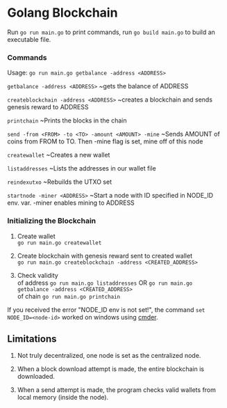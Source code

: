 # Golang Blockchain

Run `go run main.go` to print commands, run `go build main.go` to build an executable file.

### Commands

Usage: `go run main.go getbalance -address <ADDRESS>`

 `getbalance -address <ADDRESS>` ~gets the balance of ADDRESS
 
 `createblockchain -address <ADDRESS>` ~creates a blockchain and sends genesis reward to ADDRESS
 
 `printchain` ~Prints the blocks in the chain
 
 `send -from <FROM> -to <TO> -amount <AMOUNT> -mine` ~Sends AMOUNT of coins from FROM to TO. Then -mine flag is set, mine off of this node
 
 `createwallet` ~Creates a new wallet
 
 `listaddresses` ~Lists the addresses in our wallet file
 
 `reindexutxo` ~Rebuilds the UTXO set
 
 `startnode -miner <ADDRESS>` ~Start a node with ID specified in NODE_ID env. var. -miner enables mining to ADDRESS

### Initializing the Blockchain

1. Create wallet  
`go run main.go createwallet`

2. Create blockchain with genesis reward sent to created wallet  
`go run main.go createblockchain -address <CREATED_ADDRESS>`

3.  Check validity  
of address `go run main.go listaddresses` OR `go run main.go getbalance -address <CREATED_ADDRESS>`  
of chain `go run main.go printchain`

If you received the error "NODE_ID env is not set!", the command `set NODE_ID=<node-id>` worked on windows using [cmder](https://github.com/cmderdev/cmder).

## Limitations

1. Not truly decentralized, one node is set as the centralized node.

2. When a block download attempt is made, the entire blockchain is downloaded.

3. When a send attempt is made, the program checks valid wallets from local memory (inside the node).
